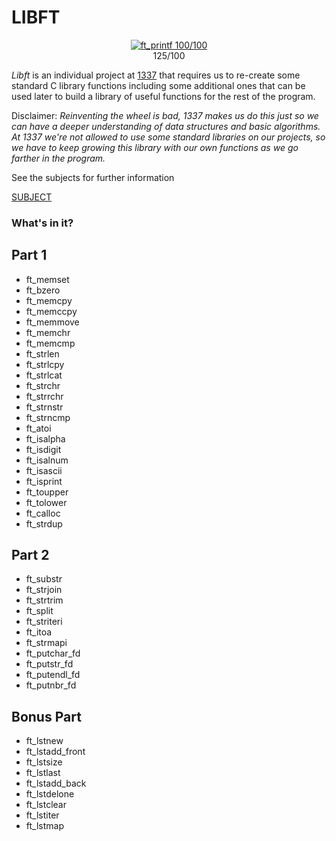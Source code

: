 # LIBFT

<p align="center">
<a href="https://github.com/YOPll/get_next_line">
  <img src="https://user-images.githubusercontent.com/49567393/145694296-91b27fdf-3666-4670-8a84-23695c2be1a4.png" alt="ft_printf 100/100">
</a>
  <br>
  125/100
</p>


*Libft* is an individual project at [1337](https://1337.ma) that requires us to re-create some standard C library functions including some additional ones that can be used later to build a library of useful functions for the rest of the program.

Disclaimer: *Reinventing the wheel is bad, 1337 makes us do this just so we can have a deeper understanding of data structures and basic algorithms. At 1337 we're not allowed to use some standard libraries on our projects, so we have to keep growing this library with our own functions as we go farther in the program.*

See the subjects for further information

[SUBJECT](Subject/en.subject.pdf)


### What's in it?

## Part 1

- ft_memset
- ft_bzero
- ft_memcpy
- ft_memccpy
- ft_memmove
- ft_memchr
- ft_memcmp
- ft_strlen
- ft_strlcpy
- ft_strlcat
- ft_strchr
- ft_strrchr
- ft_strnstr
- ft_strncmp
- ft_atoi
- ft_isalpha
- ft_isdigit
- ft_isalnum
- ft_isascii
- ft_isprint
- ft_toupper
- ft_tolower
- ft_calloc
- ft_strdup

## Part 2

- ft_substr
- ft_strjoin
- ft_strtrim
- ft_split
- ft_striteri
- ft_itoa
- ft_strmapi
- ft_putchar_fd
- ft_putstr_fd
- ft_putendl_fd
- ft_putnbr_fd

## Bonus Part

* ft_lstnew
* ft_lstadd_front
* ft_lstsize
* ft_lstlast
* ft_lstadd_back
* ft_lstdelone
* ft_lstclear
* ft_lstiter
* ft_lstmap
